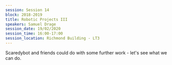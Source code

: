 ```yaml
---
session: Session 14
block: 2018-2019
title: Robotic Projects III
speakers: Samuel Drage
session_date: 19/02/2020
session_time: 16:00-17:00
session_location: Richmond Building - LT3
---
```

Scaredybot and friends could do with some further work - let's see what we can do.
